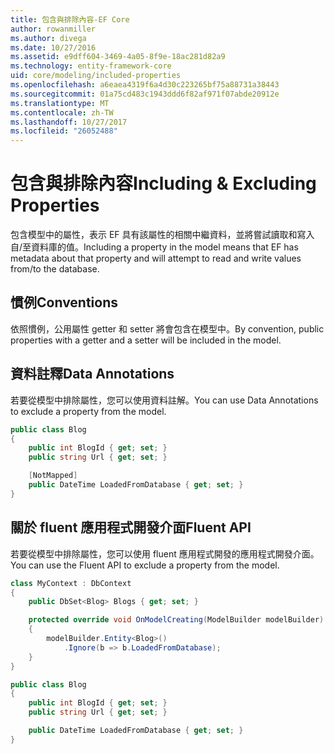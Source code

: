 ```yaml
---
title: 包含與排除內容-EF Core
author: rowanmiller
ms.author: divega
ms.date: 10/27/2016
ms.assetid: e9dff604-3469-4a05-8f9e-18ac281d82a9
ms.technology: entity-framework-core
uid: core/modeling/included-properties
ms.openlocfilehash: a6eaea4319f6a4d30c223265bf75a88731a38443
ms.sourcegitcommit: 01a75cd483c1943ddd6f82af971f07abde20912e
ms.translationtype: MT
ms.contentlocale: zh-TW
ms.lasthandoff: 10/27/2017
ms.locfileid: "26052488"
---
```

# <a name="including--excluding-properties"></a><span data-ttu-id="569ce-102">包含與排除內容</span><span class="sxs-lookup"><span data-stu-id="569ce-102">Including & Excluding Properties</span></span>

<span data-ttu-id="569ce-103">包含模型中的屬性，表示 EF 具有該屬性的相關中繼資料，並將嘗試讀取和寫入自/至資料庫的值。</span><span class="sxs-lookup"><span data-stu-id="569ce-103">Including a property in the model means that EF has metadata about that property and will attempt to read and write values from/to the database.</span></span>

## <a name="conventions"></a><span data-ttu-id="569ce-104">慣例</span><span class="sxs-lookup"><span data-stu-id="569ce-104">Conventions</span></span>

<span data-ttu-id="569ce-105">依照慣例，公用屬性 getter 和 setter 將會包含在模型中。</span><span class="sxs-lookup"><span data-stu-id="569ce-105">By convention, public properties with a getter and a setter will be included in the model.</span></span>

## <a name="data-annotations"></a><span data-ttu-id="569ce-106">資料註釋</span><span class="sxs-lookup"><span data-stu-id="569ce-106">Data Annotations</span></span>

<span data-ttu-id="569ce-107">若要從模型中排除屬性，您可以使用資料註解。</span><span class="sxs-lookup"><span data-stu-id="569ce-107">You can use Data Annotations to exclude a property from the model.</span></span>

<!-- [!code-csharp[Main](samples/core/Modeling/DataAnnotations/Samples/IgnoreProperty.cs?highlight=6)] -->
``` csharp
public class Blog
{
    public int BlogId { get; set; }
    public string Url { get; set; }

    [NotMapped]
    public DateTime LoadedFromDatabase { get; set; }
}
```

## <a name="fluent-api"></a><span data-ttu-id="569ce-108">關於 fluent 應用程式開發介面</span><span class="sxs-lookup"><span data-stu-id="569ce-108">Fluent API</span></span>

<span data-ttu-id="569ce-109">若要從模型中排除屬性，您可以使用 fluent 應用程式開發的應用程式開發介面。</span><span class="sxs-lookup"><span data-stu-id="569ce-109">You can use the Fluent API to exclude a property from the model.</span></span>

<!-- [!code-csharp[Main](samples/core/Modeling/FluentAPI/Samples/IgnoreProperty.cs?highlight=7,8)] -->
``` csharp
class MyContext : DbContext
{
    public DbSet<Blog> Blogs { get; set; }

    protected override void OnModelCreating(ModelBuilder modelBuilder)
    {
        modelBuilder.Entity<Blog>()
            .Ignore(b => b.LoadedFromDatabase);
    }
}

public class Blog
{
    public int BlogId { get; set; }
    public string Url { get; set; }

    public DateTime LoadedFromDatabase { get; set; }
}
```
